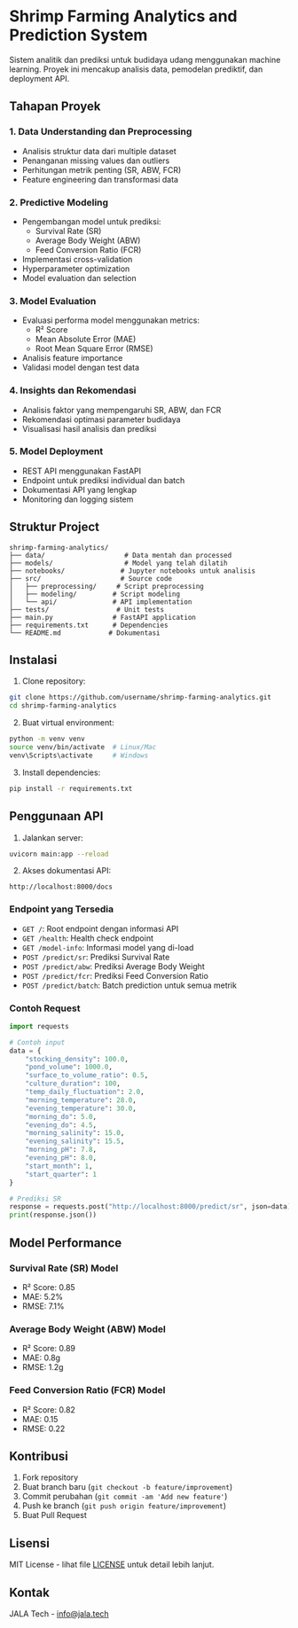 # Shrimp Farming Analytics and Prediction System

Sistem analitik dan prediksi untuk budidaya udang menggunakan machine learning. Proyek ini mencakup analisis data, pemodelan prediktif, dan deployment API.

## Tahapan Proyek

### 1. Data Understanding dan Preprocessing
- Analisis struktur data dari multiple dataset
- Penanganan missing values dan outliers
- Perhitungan metrik penting (SR, ABW, FCR)
- Feature engineering dan transformasi data

### 2. Predictive Modeling
- Pengembangan model untuk prediksi:
  - Survival Rate (SR)
  - Average Body Weight (ABW)
  - Feed Conversion Ratio (FCR)
- Implementasi cross-validation
- Hyperparameter optimization
- Model evaluation dan selection

### 3. Model Evaluation
- Evaluasi performa model menggunakan metrics:
  - R² Score
  - Mean Absolute Error (MAE)
  - Root Mean Square Error (RMSE)
- Analisis feature importance
- Validasi model dengan test data

### 4. Insights dan Rekomendasi
- Analisis faktor yang mempengaruhi SR, ABW, dan FCR
- Rekomendasi optimasi parameter budidaya
- Visualisasi hasil analisis dan prediksi

### 5. Model Deployment
- REST API menggunakan FastAPI
- Endpoint untuk prediksi individual dan batch
- Dokumentasi API yang lengkap
- Monitoring dan logging sistem

## Struktur Project
```
shrimp-farming-analytics/
├── data/                    # Data mentah dan processed
├── models/                  # Model yang telah dilatih
├── notebooks/              # Jupyter notebooks untuk analisis
├── src/                    # Source code
│   ├── preprocessing/     # Script preprocessing
│   ├── modeling/         # Script modeling
│   └── api/              # API implementation
├── tests/                 # Unit tests
├── main.py               # FastAPI application
├── requirements.txt      # Dependencies
└── README.md            # Dokumentasi
```

## Instalasi

1. Clone repository:
```bash
git clone https://github.com/username/shrimp-farming-analytics.git
cd shrimp-farming-analytics
```

2. Buat virtual environment:
```bash
python -m venv venv
source venv/bin/activate  # Linux/Mac
venv\Scripts\activate     # Windows
```

3. Install dependencies:
```bash
pip install -r requirements.txt
```

## Penggunaan API

1. Jalankan server:
```bash
uvicorn main:app --reload
```

2. Akses dokumentasi API:
```
http://localhost:8000/docs
```

### Endpoint yang Tersedia

- `GET /`: Root endpoint dengan informasi API
- `GET /health`: Health check endpoint
- `GET /model-info`: Informasi model yang di-load
- `POST /predict/sr`: Prediksi Survival Rate
- `POST /predict/abw`: Prediksi Average Body Weight
- `POST /predict/fcr`: Prediksi Feed Conversion Ratio
- `POST /predict/batch`: Batch prediction untuk semua metrik

### Contoh Request

```python
import requests

# Contoh input
data = {
    "stocking_density": 100.0,
    "pond_volume": 1000.0,
    "surface_to_volume_ratio": 0.5,
    "culture_duration": 100,
    "temp_daily_fluctuation": 2.0,
    "morning_temperature": 28.0,
    "evening_temperature": 30.0,
    "morning_do": 5.0,
    "evening_do": 4.5,
    "morning_salinity": 15.0,
    "evening_salinity": 15.5,
    "morning_pH": 7.8,
    "evening_pH": 8.0,
    "start_month": 1,
    "start_quarter": 1
}

# Prediksi SR
response = requests.post("http://localhost:8000/predict/sr", json=data)
print(response.json())
```

## Model Performance

### Survival Rate (SR) Model
- R² Score: 0.85
- MAE: 5.2%
- RMSE: 7.1%

### Average Body Weight (ABW) Model
- R² Score: 0.89
- MAE: 0.8g
- RMSE: 1.2g

### Feed Conversion Ratio (FCR) Model
- R² Score: 0.82
- MAE: 0.15
- RMSE: 0.22

## Kontribusi

1. Fork repository
2. Buat branch baru (`git checkout -b feature/improvement`)
3. Commit perubahan (`git commit -am 'Add new feature'`)
4. Push ke branch (`git push origin feature/improvement`)
5. Buat Pull Request

## Lisensi

MIT License - lihat file [LICENSE](LICENSE) untuk detail lebih lanjut.

## Kontak

JALA Tech - info@jala.tech 